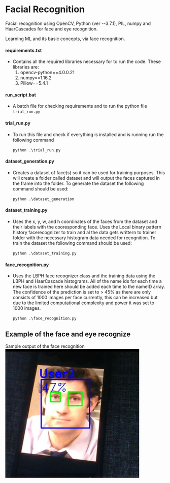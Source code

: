 # Facial Recognition

Facial recognition using OpenCV, Python (ver --3.7.1), PIL, numpy and HaarCascades for face and eye recognition.

Learning ML and its basic concepts, via face recognition.

#### requirements.txt
- Contains all the required libraries necessary for to run the code. These libraries are:
    1. opencv-python==4.0.0.21
    2. numpy==1.16.2
    3. Pillow==5.4.1

#### run_script.bat
- A batch file for checking requirements and to run the python file ```trial_run.py```

#### trial_run.py
- To run this file and check if everything is installed and is running run the following command 

    ```python .\trial_run.py```

#### dataset_generation.py
- Creates a dataset of face(s) so it can be used for training purposes. This will create a folder called dataset and will output the faces captured in the frame into the folder. To generate the dataset the following command should be used:

    ```python .\dataset_generation```

#### dataset_training.py
- Uses the x, y, w, and h coordinates of the faces from the dataset and their labels with the cooresponding face. Uses the Local binary pattern history facerecognizer to train and al the data gets writtern to trainer folder with the necessary histogram data needed for recognition. To train the dataset the following command should be used:

    ```python .\dataset_training.py```

#### face_recognition.py
- Uses the LBPH face recognizer class and the training data using the LBPH and HaarCascade histograms. All of the name ids for each time a new face is trained here should be added each time to the nameID array. The confidence of the prediction is set to > 45% as there are only consists of 1000 images per face currently, this can be increased but due to the limited computational complexity and power it was set to 1000 images.

    ```python .\face_recognition.py```

## Example of the face and eye recognize
Sample output of the face recognition
![Sample Image](Sample.JPG)
